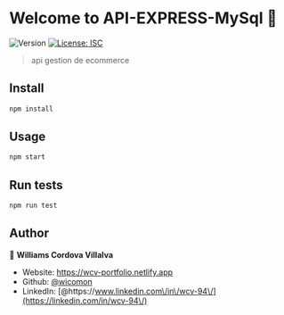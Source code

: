 # Welcome to API-EXPRESS-MySql 👋
![Version](https://img.shields.io/badge/version-1.0.0-blue.svg?cacheSeconds=2592000)
[![License: ISC](https://img.shields.io/badge/License-ISC-yellow.svg)](#)

> api gestion de ecommerce

## Install

```sh
npm install
```

## Usage

```sh
npm start
```

## Run tests

```sh
npm run test
```

## Author

👤 **Williams Cordova Villalva**

* Website: https://wcv-portfolio.netlify.app
* Github: [@wicomon](https://github.com/wicomon)
* LinkedIn: [@https:\/\/www.linkedin.com\/in\/wcv-94\/](https://linkedin.com/in/wcv-94\/)


